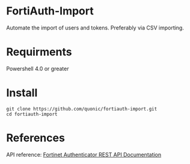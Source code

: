 # FortiAuth-Import

Automate the import of users and tokens. Preferably via CSV importing.

# Requirments

Powershell 4.0 or greater

# Install

```
git clone https://github.com/quonic/fortiauth-import.git
cd fortiauth-import
```

# References

API reference: [Fortinet Authenticator REST API Documentation](http://docs.fortinet.com/uploaded/files/2596/FortiAuthenticator%204.0%20REST%20API%20Solution%20Guide.pdf)